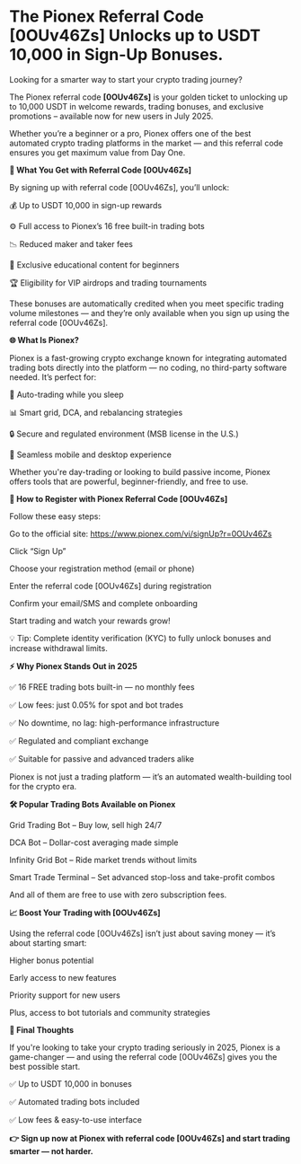 # The Pionex Referral Code [0OUv46Zs] Unlocks up to USDT 10,000 in Sign-Up Bonuses.

Looking for a smarter way to start your crypto trading journey?

The Pionex referral code **[0OUv46Zs]** is your golden ticket to unlocking up to 10,000 USDT in welcome rewards, trading bonuses, and exclusive promotions – available now for new users in July 2025.

Whether you’re a beginner or a pro, Pionex offers one of the best automated crypto trading platforms in the market — and this referral code ensures you get maximum value from Day One.

**🎁 What You Get with Referral Code [0OUv46Zs]**

By signing up with referral code [0OUv46Zs], you’ll unlock:

💰 Up to USDT 10,000 in sign-up rewards

⚙️ Full access to Pionex’s 16 free built-in trading bots

📉 Reduced maker and taker fees

🧠 Exclusive educational content for beginners

🏆 Eligibility for VIP airdrops and trading tournaments

These bonuses are automatically credited when you meet specific trading volume milestones — and they’re only available when you sign up using the referral code [0OUv46Zs].

**🌐 What Is Pionex?**

Pionex is a fast-growing crypto exchange known for integrating automated trading bots directly into the platform — no coding, no third-party software needed. It’s perfect for:

🔄 Auto-trading while you sleep

📊 Smart grid, DCA, and rebalancing strategies

🔒 Secure and regulated environment (MSB license in the U.S.)

📱 Seamless mobile and desktop experience

Whether you're day-trading or looking to build passive income, Pionex offers tools that are powerful, beginner-friendly, and free to use.

**📝 How to Register with Pionex Referral Code [0OUv46Zs]**

Follow these easy steps:

Go to the official site: https://www.pionex.com/vi/signUp?r=0OUv46Zs

Click “Sign Up”

Choose your registration method (email or phone)

Enter the referral code [0OUv46Zs] during registration

Confirm your email/SMS and complete onboarding

Start trading and watch your rewards grow!

💡 Tip: Complete identity verification (KYC) to fully unlock bonuses and increase withdrawal limits.

**⚡ Why Pionex Stands Out in 2025**

✅ 16 FREE trading bots built-in — no monthly fees

✅ Low fees: just 0.05% for spot and bot trades

✅ No downtime, no lag: high-performance infrastructure

✅ Regulated and compliant exchange

✅ Suitable for passive and advanced traders alike

Pionex is not just a trading platform — it’s an automated wealth-building tool for the crypto era.

**🛠️ Popular Trading Bots Available on Pionex**

Grid Trading Bot – Buy low, sell high 24/7

DCA Bot – Dollar-cost averaging made simple

Infinity Grid Bot – Ride market trends without limits

Smart Trade Terminal – Set advanced stop-loss and take-profit combos

And all of them are free to use with zero subscription fees.

**📈 Boost Your Trading with [0OUv46Zs]**

Using the referral code [0OUv46Zs] isn’t just about saving money — it’s about starting smart:

Higher bonus potential

Early access to new features

Priority support for new users

Plus, access to bot tutorials and community strategies

**🎯 Final Thoughts**

If you're looking to take your crypto trading seriously in 2025, Pionex is a game-changer — and using the referral code [0OUv46Zs] gives you the best possible start.

✅ Up to USDT 10,000 in bonuses

✅ Automated trading bots included

✅ Low fees & easy-to-use interface

**👉 Sign up now at Pionex with referral code [0OUv46Zs] and start trading smarter — not harder.**

